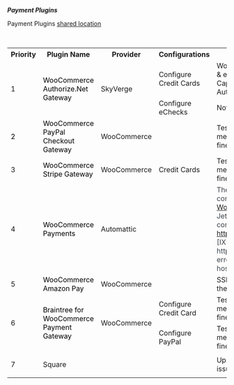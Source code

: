 ***Payment Plugins***
<p>Payment Plugins <a href="https://acumatica-my.sharepoint.com/personal/josh_fischer_acumatica_com/_layouts/15/onedrive.aspx?id=%2Fpersonal%2Fjosh%5Ffischer%5Facumatica%5Fcom%2FDocuments%2FCommerceEdition%2FIntegrations%2FWordPress%2F20210520%2DPlugins&amp;originalPath=aHR0cHM6Ly9hY3VtYXRpY2EtbXkuc2hhcmVwb2ludC5jb20vOmY6L3Avam9zaF9maXNjaGVyL0V2blY1ZHVlaWZKT21SdjJlZ2hSaE5NQmlwdnhhM3VqZF90WUNxM1gyMHhmbkE%5FcnRpbWU9WXR0TWpDY2YyVWc">shared location</a></p>
<p>&nbsp;</p>
<table>
<tbody>
<tr>
<th colspan="1">Priority</th>
<th>Plugin Name</th>
<th>Provider</th>
<th>Configurations</th>
<th>Status</th></tr>
<tr>
<td rowspan="2">1</td>
<td rowspan="2"><span style="color: rgb(0,0,0);">WooCommerce Authorize.Net Gateway</span></td>
<td rowspan="2">SkyVerge</td>
<td>Configure Credit Cards</td>
<td>Working for 'Authorize Only' &amp; either 'Authorize and Capture' or 'Capture Authorized'.</td></tr>
<tr>
<td colspan="1">Configure eChecks</td>
<td colspan="1">Not considered</td></tr>
<tr>
<td><span style="color: rgb(0,0,0);">2</span></td>
<td><span style="color: rgb(0,0,0);">WooCommerce PayPal Checkout Gateway</span></td>
<td>WooCommerce</td>
<td>&nbsp;</td>
<td>Tested with Offline payment method (Cash), sync works fine.</td></tr>
<tr>
<td colspan="1">3</td>
<td colspan="1"><span style="color: rgb(0,0,0);">WooCommerce Stripe Gateway</span></td>
<td colspan="1">WooCommerce</td>
<td colspan="1">Credit Cards</td>
<td colspan="1"><span>Tested with Offline payment method (Cash), sync works fine.</span></td></tr>
<tr>
<td colspan="1">4</td>
<td colspan="1"><span style="color: rgb(0,0,0);">WooCommerce Payments</span></td>
<td colspan="1">Automattic</td>
<td colspan="1">&nbsp;</td>
<td colspan="1"><span style="color: rgb(60,67,74);">There was a problem connecting this site to <a href="http://WordPress.com">WordPress.com</a>: &quot;The Jetpack server was unable to communicate with your site <a href="http://dlk1pde165:8080/woo">http://dlk1pde165:8080/woo</a> [IXR -32300: transport error: http_request_failed cURL error 6: Could not resolve host: dlk1pde165]&quot;</span></td></tr>
<tr>
<td colspan="1">5</td>
<td colspan="1"><span style="color: rgb(0,0,0);">WooCommerce Amazon Pay</span></td>
<td colspan="1">WooCommerce</td>
<td colspan="1">&nbsp;</td>
<td colspan="1">SSL Certification should be there</td></tr>
<tr>
<td rowspan="2">6</td>
<td rowspan="2"><span style="color: rgb(0,0,0);">Braintree for WooCommerce Payment Gateway</span></td>
<td rowspan="2">WooCommerce</td>
<td colspan="1">Configure Credit Card</td>
<td colspan="1"><span>Tested with Offline payment method (Cash), sync works fine.</span></td></tr>
<tr>
<td colspan="1">Configure PayPal</td>
<td colspan="1"><span>Tested with Offline payment method (Cash), sync works fine.</span></td></tr>
<tr>
<td colspan="1">7</td>
<td colspan="1">
<p>Square</p></td>
<td colspan="1">&nbsp;</td>
<td colspan="1">&nbsp;</td>
<td colspan="1">Uploading error, file size issue</td></tr></tbody></table>
